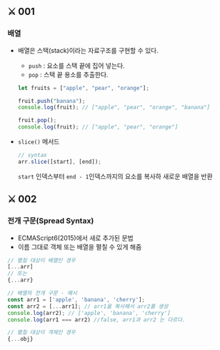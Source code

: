 ## ⚔ 001

### 배열

- 배열은 스택(stack)이라는 자료구조를 구현할 수 있다.

  - `push` : 요소를 스택 끝에 집어 넣는다.
  - `pop` : 스택 끝 용소를 추출한다.

  ```javascript
  let fruits = ["apple", "pear", "orange"];

  fruit.push("banana");
  console.log(fruit); // ["apple", "pear", "orange", "banana"]

  fruit.pop();
  console.log(fruit); // ["apple", "pear", "orange"]
  ```

- `slice()` 메서드
  ```javascript
  // syntax
  arr.slice([start], [end]);
  ```
  `start` 인덱스부터 `end - 1`인덱스까지의 요소를 복사하 새로운 배열을 반환

## ⚔ 002

### 전개 구문(Spread Syntax)

- ECMAScript6(2015)에서 새로 추가된 문법
- 이름 그대로 객체 또는 배열을 펼칠 수 있게 해줌

```javascript
// 펼칠 대상이 배열인 경우
[...arr]
// 또는
{...arr}

// 배열의 전개 구문 - 예시
const arr1 = ['apple', 'banana', 'cherry'];
const arr2 = [...arr1]; // arr1을 복사해서 arr2를 생성
console.log(arr2); // ['apple', 'banana', 'cherry']
console.log(arr1 === arr2) //false, arr1과 arr2 는 다르다.

// 펼칠 대상이 객체인 경우
{...obj}
```
